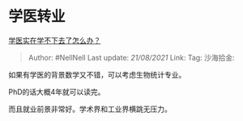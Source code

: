 # 学医转业

[学医实在学不下去了怎么办？](https://www.zhihu.com/question/436225279/answer/1825147279)

> Author: #NellNell
> Last update: *21/08/2021*
> Link:
> Tag:
> 沙海拾金:

如果有学医的背景数学又不错，可以考虑生物统计专业。

PhD的话大概4年就可以读完。

而且就业前景非常好。学术界和工业界横跳无压力。
